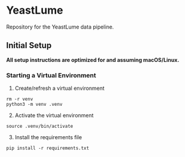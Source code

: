 # YeastLume
Repository for the YeastLume data pipeline.

## Initial Setup

**All setup instructions are optimized for and assuming macOS/Linux.**

### Starting a Virtual Environment

1. Create/refresh a virtual environment
```shell
rm -r venv
python3 -m venv .venv
```

2. Activate the virtual environment
```shell
source .venv/bin/activate
```

3. Install the requirements file
```shell
pip install -r requirements.txt
```
